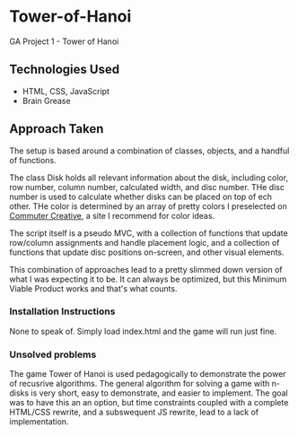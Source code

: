 # Tower-of-Hanoi

GA Project 1 - Tower of Hanoi

## Technologies Used

* HTML, CSS, JavaScript
* Brain Grease

## Approach Taken

The setup is based around a combination of classes, objects, and a handful of functions.

The class Disk holds all relevant information about the disk, including color, row number, column number, calculated width, and disc number. THe disc number is used to calculate whether disks can be placed on top of ech other. THe color is determined by an array of pretty colors I preselected on [Commuter Creative](http://www.colors.commutercreative.com/grid/), a site I recommend for color ideas.

The script itself is a pseudo MVC, with a collection of functions that update row/column assignments and handle placement logic, and a collection of functions that update disc positions on-screen, and other visual elements.

This combination of approaches lead to a pretty slimmed down version of what I was expecting it to be. It can always be optimized, but this Minimum Viable Product works and that's what counts.

### Installation Instructions

None to speak of. Simply load index.html and the game will run just fine.

### Unsolved problems

The game Tower of Hanoi is used pedagogically to demonstrate the power of recusrive algorithms. The general algorithm for solving a game with n-disks is very short, easy to demonstrate, and easier to implement. The goal was to have this an an option, but time constraints coupled with a complete HTML/CSS rewrite, and a subswequent JS rewrite, lead to a lack of implementation.
